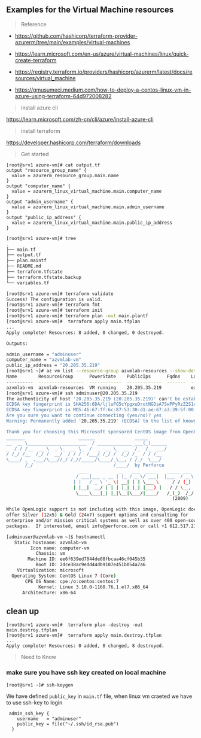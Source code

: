 
## Examples for the Virtual Machine resources

>  Reference

- https://github.com/hashicorp/terraform-provider-azurerm/tree/main/examples/virtual-machines

- https://learn.microsoft.com/en-us/azure/virtual-machines/linux/quick-create-terraform

- https://registry.terraform.io/providers/hashicorp/azurerm/latest/docs/resources/virtual_machine

- https://gmusumeci.medium.com/how-to-deploy-a-centos-linux-vm-in-azure-using-terraform-64d972008282



> install azure cli

https://learn.microsoft.com/zh-cn/cli/azure/install-azure-cli
> install terraform 

https://developer.hashicorp.com/terraform/downloads

> Get started
```hcl
[root@srv1 azure-vm]# cat output.tf
output "resource_group_name" {
  value = azurerm_resource_group.main.name
}
output "computer_name" {
  value = azurerm_linux_virtual_machine.main.computer_name
}
output "admin_username" {
  value = azurerm_linux_virtual_machine.main.admin_username
}
output "public_ip_address" {
  value = azurerm_linux_virtual_machine.main.public_ip_address
}
```
```Bash
[root@srv1 azure-vm]# tree
.
├── main.tf
├── output.tf
├── plan.maintf
├── README.md
├── terraform.tfstate
├── terraform.tfstate.backup
└── variables.tf

[root@srv1 azure-vm]# terraform validate
Success! The configuration is valid.
[root@srv1 azure-vm]# terraform fmt
[root@srv1 azure-vm]# terraform init
[root@srv1 azure-vm]# terraform plan -out main.plantf
[root@srv1 azure-vm]#  terraform apply main.tfplan
...
Apply complete! Resources: 8 added, 0 changed, 0 destroyed.

Outputs:

admin_username = "adminuser"
computer_name = "azvmlab-vm"
public_ip_address = "20.205.35.219"
[root@srv1 ~]# az vm list --resource-group azvmlab-resources --show-details -o table
Name        ResourceGroup      PowerState    PublicIps      Fqdns    Location    Zones
----------  -----------------  ------------  -------------  -------  ----------  -------
azvmlab-vm  azvmlab-resources  VM running    20.205.35.219           eastasia
[root@srv1 azure-vm]# ssh adminuser@20.205.35.219
The authenticity of host '20.205.35.219 (20.205.35.219)' can't be established.
ECDSA key fingerprint is SHA256:6DA/ljluFG5cYpgxuDrutNGDsA7SwPPyRzZ2S1ewrpY.
ECDSA key fingerprint is MD5:46:67:ff:6c:87:53:30:d1:ae:67:a3:39:5f:00:bf:3b.
Are you sure you want to continue connecting (yes/no)? yes
Warning: Permanently added '20.205.35.219' (ECDSA) to the list of known hosts.

Thank you for choosing this Microsoft sponsored CentOS image from OpenLogic!
_______                    ______               _____
__  __ \______________________  / _____________ ___(_)______
_  / / /__  __ \  _ \_  __ \_  /  _  __ \_  __ `/_  /_  ___/
/ /_/ /__  /_/ /  __/  / / /  /___/ /_/ /  /_/ /_  / / /__
\____/ _  .___/\___//_/ /_//_____/\____/_\__, / /_/  \___/
       /_/                              /____/  by Perforce
                           ____           _    ___  ____    _____ ___
                          / ___|___ _ __ | |_ / _ \/ ___|  |___  / _ \
                         | |   / _ \ '_ \| __| | | \___ \     / / (_) |
                         | |__|  __/ | | | |_| |_| |___) |   / / \__, |
                          \____\___|_| |_|\__|\___/|____/   /_(_)  /_/
                                                              (2009)

While OpenLogic support is not including with this image, OpenLogic does
offer Silver (12x5) & Gold (24x7) support options and consulting for
enterprise and/or mission critical systems as well as over 400 open-source
packages.  If interested, email info@perforce.com or call +1 612.517.2100.

[adminuser@azvmlab-vm ~]$ hostnamectl
   Static hostname: azvmlab-vm
         Icon name: computer-vm
           Chassis: vm
        Machine ID: ee6f639ed7044de08fbcaa46cf045b35
           Boot ID: 2dce38ac9edd44db9107e451b054a7a6
    Virtualization: microsoft
  Operating System: CentOS Linux 7 (Core)
       CPE OS Name: cpe:/o:centos:centos:7
            Kernel: Linux 3.10.0-1160.76.1.el7.x86_64
      Architecture: x86-64

```

## clean up 
```
[root@srv1 azure-vm]#  terraform plan -destroy -out main.destroy.tfplan
[root@srv1 azure-vm]#  terraform apply main.destroy.tfplan
...
Apply complete! Resources: 0 added, 0 changed, 8 destroyed.

```
> Need to Know

### make sure you have ssh key created on local machine

```bash
[root@srv1 ~]# ssh-keygen
```
We have defined `public_key` in `main.tf` file, when linux vm craeted we have to use ssh-key to login 
```hcl
 admin_ssh_key {
    username   = "adminuser"
    public_key = file("~/.ssh/id_rsa.pub")
  }
```



